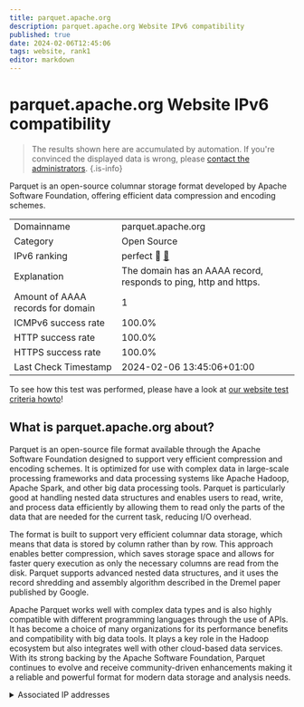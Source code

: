 ```yaml
---
title: parquet.apache.org
description: parquet.apache.org Website IPv6 compatibility
published: true
date: 2024-02-06T12:45:06
tags: website, rank1
editor: markdown
---
```


# parquet.apache.org Website IPv6 compatibility

> The results shown here are accumulated by automation. If you're convinced the displayed data is wrong, please [contact the administrators](/howto/chat). 
{.is-info}

Parquet is an open-source columnar storage format developed by Apache Software Foundation, offering efficient data compression and encoding schemes.


|   |   |
| - | - |
| Domainname | parquet.apache.org
| Category | Open Source |
| IPv6 ranking | perfect :1st_place_medal: [🔗](/howto/ranking) |
| Explanation | The domain has an AAAA record, responds to ping, http and https. |
| Amount of AAAA records for domain | 1 |
| ICMPv6 success rate | 100.0%|
| HTTP success rate | 100.0% |
| HTTPS success rate | 100.0% |
| Last Check Timestamp | 2024-02-06 13:45:06+01:00 |

To see how this test was performed, please have a look at [our website test criteria howto](/howto/testcriteria/website)!


## What is parquet.apache.org about?
Parquet is an open-source file format available through the Apache Software Foundation designed to support very efficient compression and encoding schemes. It is optimized for use with complex data in large-scale processing frameworks and data processing systems like Apache Hadoop, Apache Spark, and other big data processing tools. Parquet is particularly good at handling nested data structures and enables users to read, write, and process data efficiently by allowing them to read only the parts of the data that are needed for the current task, reducing I/O overhead.

The format is built to support very efficient columnar data storage, which means that data is stored by column rather than by row. This approach enables better compression, which saves storage space and allows for faster query execution as only the necessary columns are read from the disk. Parquet supports advanced nested data structures, and it uses the record shredding and assembly algorithm described in the Dremel paper published by Google.

Apache Parquet works well with complex data types and is also highly compatible with different programming languages through the use of APIs. It has become a choice of many organizations for its performance benefits and compatibility with big data tools. It plays a key role in the Hadoop ecosystem but also integrates well with other cloud-based data services. With its strong backing by the Apache Software Foundation, Parquet continues to evolve and receive community-driven enhancements making it a reliable and powerful format for modern data storage and analysis needs.



<details>
<summary>Associated IP addresses</summary>

2a04:4e42::644

</details>
